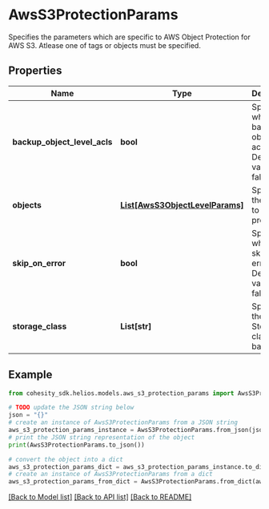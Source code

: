 # AwsS3ProtectionParams

Specifies the parameters which are specific to AWS Object Protection for AWS S3. Atlease one of tags or objects must be specified.

## Properties

Name | Type | Description | Notes
------------ | ------------- | ------------- | -------------
**backup_object_level_acls** | **bool** | Specifies whether to backup object level acls. Default value is false. | [optional] 
**objects** | [**List[AwsS3ObjectLevelParams]**](AwsS3ObjectLevelParams.md) | Specifies the objects to be protected. | [optional] 
**skip_on_error** | **bool** | Specifies whether to skip files on error or not. Default value is false. | [optional] 
**storage_class** | **List[str]** | Specifies the AWS S3 Storage classes to backup. | [optional] 

## Example

```python
from cohesity_sdk.helios.models.aws_s3_protection_params import AwsS3ProtectionParams

# TODO update the JSON string below
json = "{}"
# create an instance of AwsS3ProtectionParams from a JSON string
aws_s3_protection_params_instance = AwsS3ProtectionParams.from_json(json)
# print the JSON string representation of the object
print(AwsS3ProtectionParams.to_json())

# convert the object into a dict
aws_s3_protection_params_dict = aws_s3_protection_params_instance.to_dict()
# create an instance of AwsS3ProtectionParams from a dict
aws_s3_protection_params_from_dict = AwsS3ProtectionParams.from_dict(aws_s3_protection_params_dict)
```
[[Back to Model list]](../README.md#documentation-for-models) [[Back to API list]](../README.md#documentation-for-api-endpoints) [[Back to README]](../README.md)


